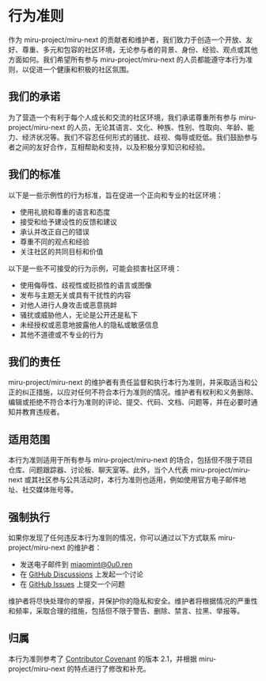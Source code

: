 # 行为准则

作为 miru-project/miru-next 的贡献者和维护者，我们致力于创造一个开放、友好、尊重、多元和包容的社区环境，无论参与者的背景、身份、经验、观点或其他方面如何。我们希望所有参与 miru-project/miru-next 的人员都能遵守本行为准则，以促进一个健康和积极的社区氛围。

## 我们的承诺

为了营造一个有利于每个人成长和交流的社区环境，我们承诺尊重所有参与 miru-project/miru-next 的人员，无论其语言、文化、种族、性别、性取向、年龄、能力、经济状况等。我们不容忍任何形式的骚扰、歧视、侮辱或贬低。我们鼓励参与者之间的友好合作，互相帮助和支持，以及积极分享知识和经验。

## 我们的标准

以下是一些示例性的行为标准，旨在促进一个正向和专业的社区环境：

-   使用礼貌和尊重的语言和态度
-   接受和给予建设性的反馈和建议
-   承认并改正自己的错误
-   尊重不同的观点和经验
-   关注社区的共同目标和价值

以下是一些不可接受的行为示例，可能会损害社区环境：

-   使用侮辱性、歧视性或贬损性的语言或图像
-   发布与主题无关或具有干扰性的内容
-   对他人进行人身攻击或恶意挑衅
-   骚扰或威胁他人，无论是公开还是私下
-   未经授权或恶意地披露他人的隐私或敏感信息
-   其他不道德或不专业的行为

## 我们的责任

miru-project/miru-next 的维护者有责任监督和执行本行为准则，并采取适当和公正的纠正措施，以应对任何不符合本行为准则的情况。维护者有权利和义务删除、编辑或拒绝不符合本行为准则的评论、提交、代码、文档、问题等，并在必要时通知并教育违规者。

## 适用范围

本行为准则适用于所有参与 miru-project/miru-next 的场合，包括但不限于项目仓库、问题跟踪器、讨论板、聊天室等。此外，当个人代表 miru-project/miru-next 或其社区参与公共活动时，本行为准则也适用，例如使用官方电子邮件地址、社交媒体账号等。

## 强制执行

如果你发现了任何违反本行为准则的情况，你可以通过以下方式联系 miru-project/miru-next 的维护者：

-   发送电子邮件到 miaomint@0u0.ren
-   在 [GitHub Discussions](https://github.com/miru-project/miru-next/discussions) 上发起一个讨论
-   在 [GitHub Issues](https://github.com/miru-project/miru-next/issues) 上提交一个问题

维护者将尽快处理你的举报，并保护你的隐私和安全。维护者将根据情况的严重性和频率，采取合理的措施，包括但不限于警告、删除、禁言、拉黑、举报等。

## 归属

本行为准则参考了 [Contributor Covenant](https://www.contributor-covenant.org/) 的版本 2.1，并根据 miru-project/miru-next 的特点进行了修改和补充。
